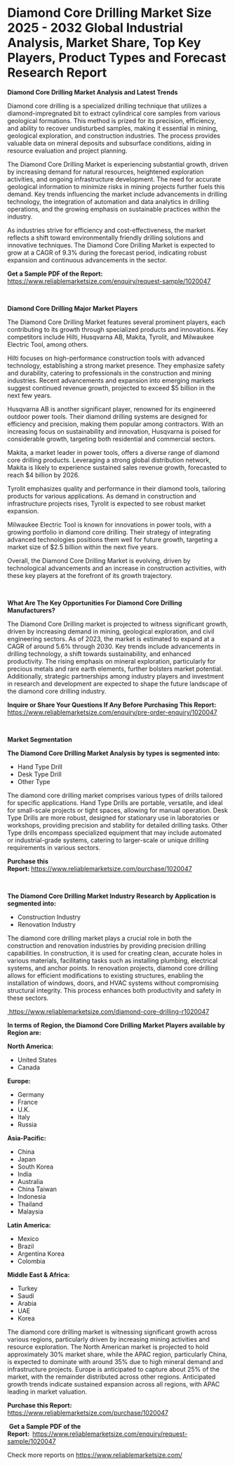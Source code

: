 <p><h1>Diamond Core Drilling Market Size 2025 - 2032 Global Industrial Analysis, Market Share, Top Key Players, Product Types and Forecast Research Report</h1></p><p><strong>Diamond Core Drilling Market Analysis and Latest Trends</strong></p>
<p><p>Diamond core drilling is a specialized drilling technique that utilizes a diamond-impregnated bit to extract cylindrical core samples from various geological formations. This method is prized for its precision, efficiency, and ability to recover undisturbed samples, making it essential in mining, geological exploration, and construction industries. The process provides valuable data on mineral deposits and subsurface conditions, aiding in resource evaluation and project planning.</p><p>The Diamond Core Drilling Market is experiencing substantial growth, driven by increasing demand for natural resources, heightened exploration activities, and ongoing infrastructure development. The need for accurate geological information to minimize risks in mining projects further fuels this demand. Key trends influencing the market include advancements in drilling technology, the integration of automation and data analytics in drilling operations, and the growing emphasis on sustainable practices within the industry.</p><p>As industries strive for efficiency and cost-effectiveness, the market reflects a shift toward environmentally friendly drilling solutions and innovative techniques. The Diamond Core Drilling Market is expected to grow at a CAGR of 9.3% during the forecast period, indicating robust expansion and continuous advancements in the sector.</p></p>
<p><strong>Get a Sample PDF of the Report:&nbsp;</strong> <a href="https://www.reliablemarketsize.com/enquiry/request-sample/1020047?utm_campaign=2936&utm_medium=2&utm_source=Github&utm_content=ia&utm_term=10042025&utm_id=diamond-core-drilling">https://www.reliablemarketsize.com/enquiry/request-sample/1020047</a></p>
<p>&nbsp;</p>
<p><strong>Diamond Core Drilling Major Market Players</strong></p>
<p><p>The Diamond Core Drilling Market features several prominent players, each contributing to its growth through specialized products and innovations. Key competitors include Hilti, Husqvarna AB, Makita, Tyrolit, and Milwaukee Electric Tool, among others. </p><p>Hilti focuses on high-performance construction tools with advanced technology, establishing a strong market presence. They emphasize safety and durability, catering to professionals in the construction and mining industries. Recent advancements and expansion into emerging markets suggest continued revenue growth, projected to exceed $5 billion in the next few years.</p><p>Husqvarna AB is another significant player, renowned for its engineered outdoor power tools. Their diamond drilling systems are designed for efficiency and precision, making them popular among contractors. With an increasing focus on sustainability and innovation, Husqvarna is poised for considerable growth, targeting both residential and commercial sectors.</p><p>Makita, a market leader in power tools, offers a diverse range of diamond core drilling products. Leveraging a strong global distribution network, Makita is likely to experience sustained sales revenue growth, forecasted to reach $4 billion by 2026.</p><p>Tyrolit emphasizes quality and performance in their diamond tools, tailoring products for various applications. As demand in construction and infrastructure projects rises, Tyrolit is expected to see robust market expansion.</p><p>Milwaukee Electric Tool is known for innovations in power tools, with a growing portfolio in diamond core drilling. Their strategy of integrating advanced technologies positions them well for future growth, targeting a market size of $2.5 billion within the next five years.</p><p>Overall, the Diamond Core Drilling Market is evolving, driven by technological advancements and an increase in construction activities, with these key players at the forefront of its growth trajectory.</p></p>
<p>&nbsp;</p>
<p><strong>What Are The Key Opportunities For Diamond Core Drilling Manufacturers?</strong></p>
<p><p>The Diamond Core Drilling market is projected to witness significant growth, driven by increasing demand in mining, geological exploration, and civil engineering sectors. As of 2023, the market is estimated to expand at a CAGR of around 5.6% through 2030. Key trends include advancements in drilling technology, a shift towards sustainability, and enhanced productivity. The rising emphasis on mineral exploration, particularly for precious metals and rare earth elements, further bolsters market potential. Additionally, strategic partnerships among industry players and investment in research and development are expected to shape the future landscape of the diamond core drilling industry.</p></p>
<p><strong>Inquire or Share Your Questions If Any Before Purchasing This Report:</strong> <a href="https://www.reliablemarketsize.com/enquiry/pre-order-enquiry/1020047?utm_campaign=2936&utm_medium=2&utm_source=Github&utm_content=ia&utm_term=10042025&utm_id=diamond-core-drilling">https://www.reliablemarketsize.com/enquiry/pre-order-enquiry/1020047</a></p>
<p>&nbsp;</p>
<p><strong>Market Segmentation</strong></p>
<p><strong>The Diamond Core Drilling Market Analysis by types is segmented into:</strong></p>
<p><ul><li>Hand Type Drill</li><li>Desk Type Drill</li><li>Other Type</li></ul></p>
<p><p>The diamond core drilling market comprises various types of drills tailored for specific applications. Hand Type Drills are portable, versatile, and ideal for small-scale projects or tight spaces, allowing for manual operation. Desk Type Drills are more robust, designed for stationary use in laboratories or workshops, providing precision and stability for detailed drilling tasks. Other Type drills encompass specialized equipment that may include automated or industrial-grade systems, catering to larger-scale or unique drilling requirements in various sectors.</p></p>
<p><strong>Purchase this Report:&nbsp;</strong><a href="https://www.reliablemarketsize.com/purchase/1020047?utm_campaign=2936&utm_medium=2&utm_source=Github&utm_content=ia&utm_term=10042025&utm_id=diamond-core-drilling">https://www.reliablemarketsize.com/purchase/1020047</a></p>
<p>&nbsp;</p>
<p><strong>The Diamond Core Drilling Market Industry Research by Application is segmented into:</strong></p>
<p><ul><li>Construction Industry</li><li>Renovation Industry</li></ul></p>
<p><p>The diamond core drilling market plays a crucial role in both the construction and renovation industries by providing precision drilling capabilities. In construction, it is used for creating clean, accurate holes in various materials, facilitating tasks such as installing plumbing, electrical systems, and anchor points. In renovation projects, diamond core drilling allows for efficient modifications to existing structures, enabling the installation of windows, doors, and HVAC systems without compromising structural integrity. This process enhances both productivity and safety in these sectors.</p></p>
<p><a href="https://www.reliablemarketsize.com/diamond-core-drilling-r1020047?utm_campaign=2936&utm_medium=2&utm_source=Github&utm_content=ia&utm_term=10042025&utm_id=diamond-core-drilling">&nbsp;https://www.reliablemarketsize.com/diamond-core-drilling-r1020047</a></p>
<p><strong>In terms of Region, the Diamond Core Drilling Market Players available by Region are:</strong></p>
<p>
    <p> <strong> North America: </strong>
        <ul>
            <li>United States</li>
            <li>Canada</li>
        </ul>
        </p> 
    <p> <strong> Europe: </strong>
        <ul>
            <li>Germany</li>
            <li>France</li>
            <li>U.K.</li>
            <li>Italy</li>
            <li>Russia</li>
        </ul>
        </p> 
    <p> <strong> Asia-Pacific: </strong>
        <ul>
            <li>China</li>
            <li>Japan</li>
            <li>South Korea</li>
            <li>India</li>
            <li>Australia</li>
            <li>China Taiwan</li>
            <li>Indonesia</li>
            <li>Thailand</li>
            <li>Malaysia</li>
        </ul>
        </p> 
    <p> <strong> Latin America: </strong>
        <ul>
            <li>Mexico</li>
            <li>Brazil</li>
            <li>Argentina Korea</li>
            <li>Colombia</li>
        </ul>
        </p> 
    <p> <strong> Middle East & Africa: </strong>
        <ul>
            <li>Turkey</li>
            <li>Saudi</li>
            <li>Arabia</li>
            <li>UAE</li>
            <li>Korea</li>
        </ul>
    </p>
    </p>
<p><p>The diamond core drilling market is witnessing significant growth across various regions, particularly driven by increasing mining activities and resource exploration. The North American market is projected to hold approximately 30% market share, while the APAC region, particularly China, is expected to dominate with around 35% due to high mineral demand and infrastructure projects. Europe is anticipated to capture about 25% of the market, with the remainder distributed across other regions. Anticipated growth trends indicate sustained expansion across all regions, with APAC leading in market valuation.</p></p>
<p><strong>Purchase this Report: </strong><a href="https://www.reliablemarketsize.com/purchase/1020047?utm_campaign=2936&utm_medium=2&utm_source=Github&utm_content=ia&utm_term=10042025&utm_id=diamond-core-drilling">https://www.reliablemarketsize.com/purchase/1020047</a></p>
<p>&nbsp;<strong>Get a Sample PDF of the Report:&nbsp;&nbsp;</strong><a href="https://www.reliablemarketsize.com/enquiry/request-sample/1020047?utm_campaign=2936&utm_medium=2&utm_source=Github&utm_content=ia&utm_term=10042025&utm_id=diamond-core-drilling">https://www.reliablemarketsize.com/enquiry/request-sample/1020047</a></p>
<p><strong></strong></p>
<p>Check more reports on <a href="https://www.reliablemarketsize.com/?utm_campaign=2936&utm_medium=2&utm_source=Github&utm_content=ia&utm_term=10042025&utm_id=diamond-core-drilling">https://www.reliablemarketsize.com/</a></p>